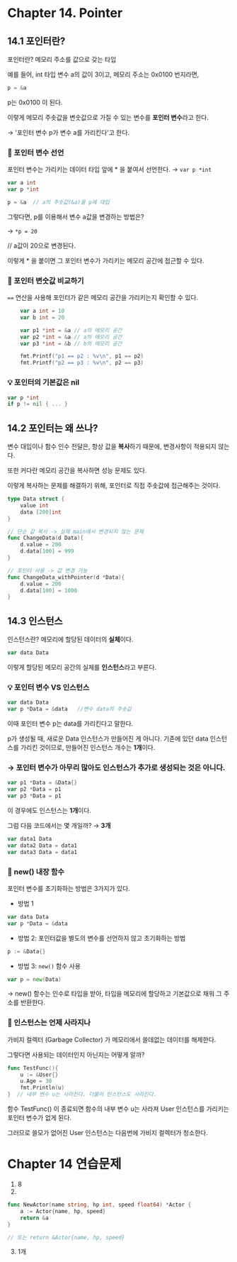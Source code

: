 # Chapter 14. Pointer

## 14.1 포인터란?

포인터란? 메모리 주소를 값으로 갖는 타입   

예를 들어, int 타입 변수 a의 값이 3이고, 메모리 주소는 0x0100 번지라면,

```go
p = &a
```

p는 0x0100 이 된다.   

이렇게 메모리 주솟값을 변숫값으로 가질 수 있는 변수를 **포인터 변수**라고 한다.   

→ '포인터 변수 p가 변수 a를 가리킨다'고 한다.

### 📌 포인터 변수 선언

포인터 변수는 가리키는 데이터 타입 앞에 * 을 붙여서 선언한다. → `var p *int`

```go
var a int
var p *int

p = &a  // a의 주솟값(&a)을 p에 대입
```

그렇다면, p를 이용해서 변수 a값을 변경하는 방법은?   

→ `*p = 20`     

// a값이 20으로 변경된다.       

이렇게 * 을 붙이면 그 포인터 변수가 가리키는 메모리 공간에 접근할 수 있다. 

### 📌 포인터 변숫값 비교하기

`==` 연산을 사용해 포인터가 같은 메모리 공간을 가리키는지 확인할 수 있다.

```go
	var a int = 10
	var b int = 20

	var p1 *int = &a // a의 메모리 공간
	var p2 *int = &a // a의 메모리 공간
	var p3 *int = &b // b의 메모리 공간

	fmt.Printf("p1 == p2 : %v\n", p1 == p2)
	fmt.Printf("p2 == p3 : %v\n", p2 == p3)
```

### 💡 포인터의 기본값은 nil

```go
var p *int
if p != nil { ... }  
```

## 14.2 포인터는 왜 쓰나?

변수 대입이나 함수 인수 전달은, 항상 값을 **복사**하기 때문에, 변경사항이 적용되지 않는다.     

또한 커다란 메모리 공간을 복사하면 성능 문제도 있다.    

이렇게 복사하는 문제를 해결하기 위해, 포인터로 직접 주솟값에 접근해주는 것이다. 

```go
type Data struct {
	value int
	data [200]int
}

// 단순 값 복사 -> 실제 main에서 변경되지 않는 문제
func ChangeData(d Data){
	d.value = 200
	d.data[100] = 999
}

// 포인터 사용 -> 값 변경 가능
func ChangeData_withPointer(d *Data){
	d.value = 200
	d.data[100] = 1000
}
```

## 14.3 인스턴스

인스턴스란? 메모리에 할당된 데이터의 **실체**이다.    

```go
var data Data
```

이렇게 할당된 메모리 공간의 실체를 **인스턴스**라고 부른다.   

### 💡 포인터 변수 VS 인스턴스

```go
var data Data
var p *Data = &data   //변수 data의 주솟값
```

이때 포인터 변수 p는 data를 가리킨다고 말한다.   

p가 생성될 때,  새로운 Data 인스턴스가 만들어진 게 아니다. 기존에 있던 data 인스턴스를 가리킨 것이므로, 만들어진 인스턴스 개수는 **1개**이다. 

### → 포인터 변수가 아무리 많아도 인스턴스가 추가로 생성되는 것은 아니다.

```go
var p1 *Data = &Data{}
var p2 *Data = p1
var p3 *Data = p1
```

이 경우에도 인스턴스는 **1개**이다. 

그럼 다음 코드에서는 몇 개일까? → **3개** 

```go
var data1 Data
var data2 Data = data1
var data3 Data = data1
```

### 📌 new() 내장 함수

포인터 변수를 초기화하는 방법은 3가지가 있다. 

- 방법 1

```go
var data Data
var p *Data = &data
```

- 방법 2: 포인터값을 별도의 변수를 선언하지 않고 초기화하는 방법

```go
p := &Data{}  
```

- 방법 3: `new()` 함수 사용

```go
var p = new(Data)
```

→ new() 함수는 인수로 타입을 받아, 타입을 메모리에 할당하고 기본값으로 채워 그 주소를 반환한다.

### 📌 인스턴스는 언제 사라지나

가비지 컬렉터 (Garbage Collector) 가 메모리에서 쓸데없는 데이터를 해제한다.    

그렇다면 사용되는 데이터인지 아닌지는 어떻게 알까? 

```go
func TestFunc(){
	u := &User{}
	u.Age = 30
	fmt.Println(u)
}  // 내부 변수 u는 사라진다. 더불어 인스턴스도 사라진다.
```

함수 TestFunc() 이 종료되면 함수의 내부 변수 u는 사라져 User 인스턴스를 가리키는 포인터 변수가 없게 된다.    

그러므로 쓸모가 없어진 User 인스턴스는 다음번에 가비지 컬렉터가 청소한다. 

# Chapter 14 연습문제

1. 8
2.  

```go
func NewActor(name string, hp int, speed float64) *Actor {
	a := Actor{name, hp, speed}
	return &a
}

// 또는 return &Actor{name, hp, speed}
```

3. 1개
